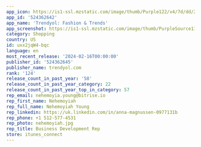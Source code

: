 ```yaml
---
app_icon: https://is1-ssl.mzstatic.com/image/thumb/Purple122/v4/7d/dd/22/7ddd22cf-dd1b-6e9a-9039-d1606af7378a/AppIcon-1x_U007emarketing-0-10-0-85-220.png/1024x1024bb.png
app_id: '524362642'
app_name: 'Trendyol: Fashion & Trends'
app_screenshot: https://is1-ssl.mzstatic.com/image/thumb/PurpleSource116/v4/73/ec/17/73ec1761-ee22-b069-cad6-5211692f1351/2a075f51-0a41-4dc5-b691-7099dbc4b014_EN_iphone-11_U002cxs_U002cxr_U00286.5_U0027_U0029_01.jpg/1242x2688bb.png
category: Shopping
country: US
id: uxx2jqW4-bqc
language: en
most_recent_release: '2024-02-16T00:00:00'
publisher_id: '524362645'
publisher_name: trendyol.com
rank: '124'
release_count_in_past_year: '58'
release_count_in_past_year_category: 22
release_count_in_past_year_top_in_category: 57
rep_email: nehemoyia.young@bitrise.io
rep_first_name: Nehemoyiah
rep_full_name: Nehemoyiah Young
rep_linkedin: https://uk.linkedin.com/in/anna-magnussen-0977131b
rep_phone: +1 512-577-4531
rep_photo: nehemoyiah.jpg
rep_title: Business Development Rep
store: itunes_connect
---
```

